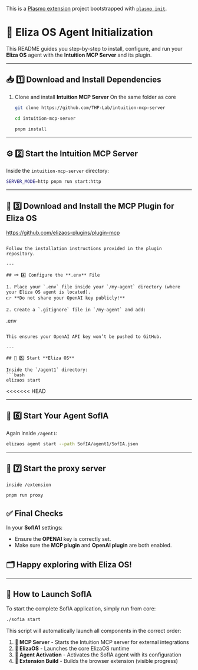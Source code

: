 This is a [Plasmo extension](https://docs.plasmo.com/) project bootstrapped with [`plasmo init`](https://www.npmjs.com/package/plasmo).

# 🚀 Eliza OS Agent Initialization

This README guides you step-by-step to install, configure, and run your **Eliza OS** agent with the **Intuition MCP Server** and its plugin.

---

## 📥 1️⃣ Download and Install Dependencies

1. Clone and install **Intuition MCP Server** On the same folder as core 
   ```bash
   git clone https://github.com/THP-Lab/intuition-mcp-server
   
   cd intuition-mcp-server
   
   pnpm install

   ```

---

## ⚙️ 2️⃣ Start the **Intuition MCP Server**

Inside the `intuition-mcp-server` directory:
```bash
SERVER_MODE=http pnpm run start:http
```

---

## 🔌 3️⃣ Download and Install the **MCP Plugin** for **Eliza OS**

 https://github.com/elizaos-plugins/plugin-mcp
   ```

 Follow the installation instructions provided in the plugin repository.

---

## 🗝️ 4️⃣ Configure the **.env** File

1. Place your `.env` file inside your `/my-agent` directory (where your Eliza OS agent is located).  
   👉 **Do not share your OpenAI key publicly!**

2. Create a `.gitignore` file in `/my-agent` and add:
   ```
   .env
   ```

   This ensures your OpenAI API key won’t be pushed to GitHub.

---

## 🚦 5️⃣ Start **Eliza OS**

Inside the `/agent1` directory:
```bash
elizaos start
```
<<<<<<< HEAD

---

## 🤖 6️⃣ Start Your Agent **SofIA**

Again inside `/agent1`:
```bash
elizaos agent start --path SofIA/agent1/SofIA.json
```

---
## 🤖 7️⃣ Start the proxy server 

    inside /extension 
    
    pnpm run proxy

## ✅  Final Checks

In your **SofIA1** settings:
- Ensure the **OPENAI** key is correctly set.
- Make sure the **MCP plugin** and **OpenAI plugin** are both enabled.

## 🗂️ Happy exploring with **Eliza OS**!

---

## 🚀 How to Launch SofIA

To start the complete SofIA application, simply run from core:

```bash
./sofia start
```

This script will automatically launch all components in the correct order:

1. **🛜 MCP Server** - Starts the Intuition MCP server for external integrations
2. **💁 ElizaOS** - Launches the core ElizaOS runtime
3. **🤖 Agent Activation** - Activates the SofIA agent with its configuration
4. **📱 Extension Build** - Builds the browser extension (visible progress)



